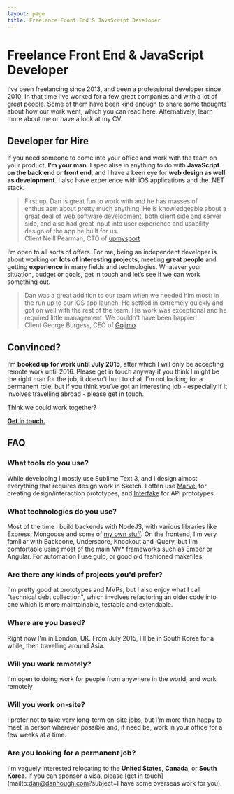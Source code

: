 ```yaml
---
layout: page
title: Freelance Front End & JavaScript Developer
---
```


# Freelance Front End & JavaScript Developer

I’ve been freelancing since 2013, and been a professional developer since 2010. In that time I’ve worked for a few great companies and with a lot of great people. Some of them have been kind enough to share some thoughts about how our work went, which you can read here. Alternatively, learn more about me or have a look at my CV.

## Developer for Hire

If you need someone to come into your office and work with the team on your product, **I’m your man**. I specialise in anything to do with **JavaScript on the back end or front end**, and I have a keen eye for **web design as well as development**. I also have experience with iOS applications and the .NET stack.

<blockquote>
First up, Dan is great fun to work with and he has masses of enthusiasm about pretty much anything.  He is knowledgeable about a great deal of web software development, both client side and server side, and also had great input into user experience and usability design of the app he built for us.
	<footer><span class="quotee-type">Client</span> Neill Pearman, CTO of <a href="https://upmysport.com">upmysport</a></footer>
</blockquote>

I’m open to all sorts of offers. For me, being an independent developer is about working on **lots of interesting projects**, meeting **great people** and getting **experience** in many fields and technologies. Whatever your situation, budget or goals, get in touch and let’s see if we can work something out.

<blockquote>
Dan was a great addition to our team when we needed him most: in the run up to our iOS app launch. He settled in extremely quickly and got on well with the rest of the team. His work was exceptional and he required little management. We couldn't have been happier!
	<footer><span class="quotee-type">Client</span> George Burgess, CEO of <a href="http://gojimo.co/">Gojimo</a></footer>
</blockquote>


## Convinced?

I’m **booked up for work until July 2015**, after which I will only be accepting remote work until 2016. Please get in touch anyway if you think I might be the right man for the job, it doesn't hurt to chat. I’m not looking for a permanent role, but if you think you’ve got an interesting job - especially if it involves travelling abroad - please get in touch.

Think we could work together?

<a href="mailto:dan@danhough.com?I think we should work together" class="cta--primary"><strong>Get in touch.</strong></a>

## FAQ

### What tools do you use?

While developing I mostly use Sublime Text 3, and I design almost everything that requires design work in Sketch. I often use [Marvel](https://marvelapp.com/) for creating design/interaction prototypes, and [Interfake](https://github.com/basicallydan/interfake) for API prototypes.

### What technologies do you use?

Most of the time I build backends with NodeJS, with various libraries like Express, Mongoose and some of [my own stuff](https://github.com/basicallydan/interfake). On the frontend, I'm very familiar with Backbone, Underscore, Knockout and jQuery, but I'm comfortable using most of the main MV* frameworks such as Ember or Angular. For automation I use gulp, or good old fashioned makefiles.

### Are there any kinds of projects you'd prefer?

I'm pretty good at prototypes and MVPs, but I also enjoy what I call "technical debt collection", which involves refactoring an older code into one which is more maintainable, testable and extendable.

### Where are you based?

Right now I'm in London, UK. From July 2015, I'll be in South Korea for a while, then travelling around Asia.

### Will you work remotely?

I'm open to doing work for people from anywhere in the world, and work remotely

### Will you work on-site?

I prefer not to take very long-term on-site jobs, but I'm more than happy to meet in person wherever possible and, if need be, work in your office for a few weeks at a time.

### Are you looking for a permanent job?

I'm vaguely interested relocating to the **United States**, **Canada**, or **South Korea**. If you can sponsor a visa, please [get in touch](mailto:dan@danhough.com?subject=I have some overseas work for you).
